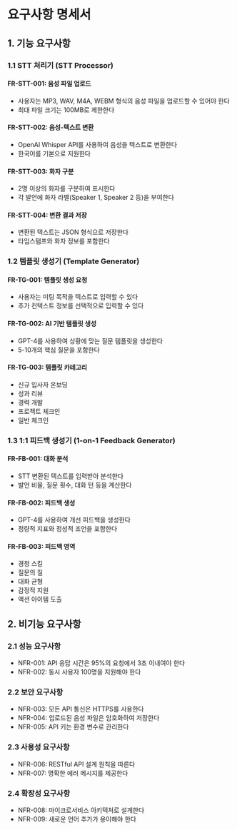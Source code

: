 # 요구사항 명세서

## 1. 기능 요구사항

### 1.1 STT 처리기 (STT Processor)

#### FR-STT-001: 음성 파일 업로드
- 사용자는 MP3, WAV, M4A, WEBM 형식의 음성 파일을 업로드할 수 있어야 한다
- 최대 파일 크기는 100MB로 제한한다

#### FR-STT-002: 음성-텍스트 변환
- OpenAI Whisper API를 사용하여 음성을 텍스트로 변환한다
- 한국어를 기본으로 지원한다

#### FR-STT-003: 화자 구분
- 2명 이상의 화자를 구분하여 표시한다
- 각 발언에 화자 라벨(Speaker 1, Speaker 2 등)을 부여한다

#### FR-STT-004: 변환 결과 저장
- 변환된 텍스트는 JSON 형식으로 저장한다
- 타임스탬프와 화자 정보를 포함한다

### 1.2 템플릿 생성기 (Template Generator)

#### FR-TG-001: 템플릿 생성 요청
- 사용자는 미팅 목적을 텍스트로 입력할 수 있다
- 추가 컨텍스트 정보를 선택적으로 입력할 수 있다

#### FR-TG-002: AI 기반 템플릿 생성
- GPT-4를 사용하여 상황에 맞는 질문 템플릿을 생성한다
- 5-10개의 핵심 질문을 포함한다

#### FR-TG-003: 템플릿 카테고리
- 신규 입사자 온보딩
- 성과 리뷰
- 경력 개발
- 프로젝트 체크인
- 일반 체크인

### 1.3 1:1 피드백 생성기 (1-on-1 Feedback Generator)

#### FR-FB-001: 대화 분석
- STT 변환된 텍스트를 입력받아 분석한다
- 발언 비율, 질문 횟수, 대화 턴 등을 계산한다

#### FR-FB-002: 피드백 생성
- GPT-4를 사용하여 개선 피드백을 생성한다
- 정량적 지표와 정성적 조언을 포함한다

#### FR-FB-003: 피드백 영역
- 경청 스킬
- 질문의 질
- 대화 균형
- 감정적 지원
- 액션 아이템 도출

## 2. 비기능 요구사항

### 2.1 성능 요구사항
- NFR-001: API 응답 시간은 95%의 요청에서 3초 이내여야 한다
- NFR-002: 동시 사용자 100명을 지원해야 한다

### 2.2 보안 요구사항
- NFR-003: 모든 API 통신은 HTTPS를 사용한다
- NFR-004: 업로드된 음성 파일은 암호화하여 저장한다
- NFR-005: API 키는 환경 변수로 관리한다

### 2.3 사용성 요구사항
- NFR-006: RESTful API 설계 원칙을 따른다
- NFR-007: 명확한 에러 메시지를 제공한다

### 2.4 확장성 요구사항
- NFR-008: 마이크로서비스 아키텍처로 설계한다
- NFR-009: 새로운 언어 추가가 용이해야 한다